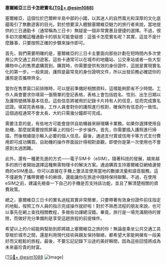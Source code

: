 **塞爾維亞三日卡怎麽實名[[TG💪+ @esim1088](https://t.me/s/esim1088)]**

塞爾維亞，這個位於巴爾幹半島中部的小國，以其迷人的自然風光和深厚的文化底蘊吸引了無數遊客的目光。對於想要深入體驗塞爾維亞魅力的旅行者來說，當地提供的三日通勤卡（通常稱為三日卡）無疑是一個非常實惠且便捷的選擇。不過，很多初次接觸這種通勤卡的朋友可能會疑惑：這張卡怎麼實名呢？其實，這並不是什麼難事，只要按照正確的步驟來操作即可。

首先，我們需要明確的是，塞爾維亞的三日卡主要面向那些計劃在短時間內多次使用公共交通工具的遊客。這些卡通常可以在城市的地鐵站、公交車站或者一些大型購物中心的售票處購買到。購買時，你需要提供有效的身份證件，這就是實現實名化的第一步。一般來說，護照是最常見的身份證明文件，所以出發前務必確認你的護照是否攜帶齊全。

當你在售票窗口前排隊時，可以提前準備好相關資料，這樣能夠節省不少時間。工作人員會要求你填寫一張簡單的登記表格，表格上會包括姓名、性別、出生日期以及護照號碼等基本信息。這些信息將被用於記錄卡片持有人的信息，從而完成實名認證。填寫完表格後，工作人員會對你的護照進行核對，確保所有信息的一致性。這個過程通常不會太長，大約只需幾分鐘即可完成。

需要注意的是，有些地方可能會提供自助機器來辦理購卡業務。如果你選擇使用自助機，那麼就需要按照屏幕上的指引一步步操作。首先，你需要插入護照進行掃描，然後根據提示輸入必要的個人信息。最後，通過支付寶或信用卡等方式支付費用即可成功購買。自助機的操作界面設計得相對直觀，即使你是第一次使用也不會感到太過困難。

此外，還有一種更先進的方式——電子SIM卡（eSIM）。隨著科技的發展，越來越多的旅行者開始選擇這種無需物理卡的解決方案。通過購買支持塞爾維亞網絡運營商的eSIM產品，你可以直接在手機上激活並使用當地的數據流量和語音服務。這不僅避免了攜帶實體卡的麻煩，還能讓你在旅途中隨時保持聯繫。不過，在使用eSIM之前，建議先檢查一下自己的手機是否支持該功能，並且了解清楚相關的資費政策。

總之，塞爾維亞三日卡的實名過程其實非常簡單，只要帶著有效身份證件前往指定的地點，按照工作人員的指示完成操作就好啦！對於不熟悉流程的朋友來說，也可以事先在網上查找相關教程，多做些功課總沒錯。畢竟，旅行是一場充滿期待的冒險，而做好充分準備則是享受這趟旅程的前提條件。

希望以上的介紹能夠幫助到即將踏上塞爾維亞之旅的你！無論是乘坐公共交通工具穿梭於城市之間，還是利用現代技術與親友保持聯絡，都希望大家能夠擁有一段美好而又輕鬆的旅程。最後，不要忘記記錄下沿途的美好瞬間，因為這些回憶將成為未來最珍貴的財富。

[[TG💪+ @esim1088](https://t.me/s/esim1088) ![Image](https://i.postimg.cc/4NQfJmqS/Snipaste-2025-05-13-00-14-12.png)]